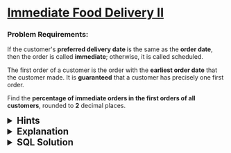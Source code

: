 # [Immediate Food Delivery II](https://leetcode.com/problems/immediate-food-delivery-ii/description/?envType=study-plan-v2&envId=top-sql-50)

### Problem Requirements:

If the customer's <strong> preferred delivery date </strong> is the same as the <strong>order date</strong>, then the order is called <strong>immediate</strong>; otherwise, it is called scheduled.

The first order of a customer is the order with the <strong>earliest order date</strong> that the customer made. It is <strong>guaranteed</strong> that a customer has precisely one first order.

Find the <strong>percentage of immediate orders in the first orders of all customers</strong>, rounded to <strong>2</strong> decimal places.

<details>
<summary style="font-size:1.3rem;"> <strong>Hints</strong> </summary>

<details>
      <summary>Hint#1</summary>
      <p>Immediate order occurres when <code>order_date = customer_pref_delivery_date</code></p>
</details>

<details>
      <summary>Hint#2</summary>
      <p>Use <code>CASE</code> Expression and the <code>SUM</code> function to find the number of Immediate orders.
      What will the whole sample sapce of orders be ?</p>
</details>

<details>
      <summary>Hint#3</summary>
      <p>The sample space is the number of all orders in the table we can get it using <code>COUNT(*)</code> </p>
</details>

<details>
      <summary>Hint#4</summary>
      <p>How would you find the <code>MIN</code> <strong>order_date</strong> for each customer ?  </p>
</details>

<details>
      <summary>Hint#5</summary>
      <p>Use <code>WHERE IN</code> clause (subquering) </p>
</details>

</details>

<details>
<summary style="font-size:1.3rem;"> <strong>Explanation</strong> </summary>

This problem is somewhat tough, we need to calculate the percentage of immediate orders in the first orders of all customers.

First we need to find a way to find the immediate orders. But, before that we must also find a way to find the first order of each customer.

To find the first order of each customer we will be using <code>WHERE IN</code> clause.

The <code>WHERE IN</code> clause is used to filter the result of a subquery. It extracts the rows from the outer query and then compares it with the result of the subquery. It looks like this:

```sql
WHERE (col1,col2) IN (
    SELECT SOME_FUNCTION(col1), SOME_FUNCTION(col2)
    FROM tableX
    WHERE condition
);
```

Now we need to find the number of immediate orders, we can do that using <code>CASE</code> expression and <code>SUM</code> function.

Since we did filter the Delivery table to have only the <code>customer_id</code> with the <strong>first order made </strong> we can now check the use <code>SUM</code> funtion on the <code>CASE</code> condition to find the number of <code>order_date = customer_pref_delivery_date</code> inside the <code>CASE</code> expression to find the count of immediate orders.

We can divide the Summetion by the <code>COUNT(\*)</code> then multiply by <code>100</code> to get the percentage. Of course do not forget to <strong>round</strong> to <strong>2</strong> decimal places.

</details>

<details>
<summary style="font-size:1.3rem"><strong> SQL Solution</strong> </summary>

```sql
SELECT ROUND(100 * SUM(CASE WHEN order_date = customer_pref_delivery_date THEN 1 ELSE 0 END) / COUNT(*), 2) AS immediate_percentage
FROM Delivery
WHERE (customer_id,order_date) IN (
    SELECT customer_id, MIN(order_date) AS od
    FROM Delivery
    GROUP BY customer_id
);
```

</details>
